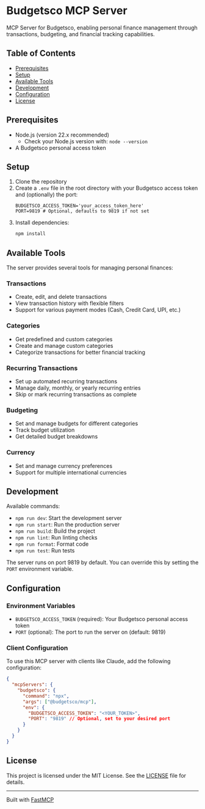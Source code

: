 # Budgetsco MCP Server

MCP Server for Budgetsco, enabling personal finance management through transactions, budgeting, and financial tracking capabilities.

## Table of Contents

- [Prerequisites](#prerequisites)
- [Setup](#setup)
- [Available Tools](#available-tools)
- [Development](#development)
- [Configuration](#configuration)
- [License](#license)

## Prerequisites

- Node.js (version 22.x recommended)
  - Check your Node.js version with: `node --version`
- A Budgetsco personal access token

## Setup

1. Clone the repository
2. Create a `.env` file in the root directory with your Budgetsco access token and (optionally) the port:
   ```env
   BUDGETSCO_ACCESS_TOKEN='your_access_token_here'
   PORT=9819 # Optional, defaults to 9819 if not set
   ```
3. Install dependencies:
   ```bash
   npm install
   ```

## Available Tools

The server provides several tools for managing personal finances:

### Transactions

- Create, edit, and delete transactions
- View transaction history with flexible filters
- Support for various payment modes (Cash, Credit Card, UPI, etc.)

### Categories

- Get predefined and custom categories
- Create and manage custom categories
- Categorize transactions for better financial tracking

### Recurring Transactions

- Set up automated recurring transactions
- Manage daily, monthly, or yearly recurring entries
- Skip or mark recurring transactions as complete

### Budgeting

- Set and manage budgets for different categories
- Track budget utilization
- Get detailed budget breakdowns

### Currency

- Set and manage currency preferences
- Support for multiple international currencies

## Development

Available commands:

- `npm run dev`: Start the development server
- `npm run start`: Run the production server
- `npm run build`: Build the project
- `npm run lint`: Run linting checks
- `npm run format`: Format code
- `npm run test`: Run tests

The server runs on port 9819 by default. You can override this by setting the `PORT` environment variable.

## Configuration

### Environment Variables

- `BUDGETSCO_ACCESS_TOKEN` (required): Your Budgetsco personal access token
- `PORT` (optional): The port to run the server on (default: 9819)

### Client Configuration

To use this MCP server with clients like Claude, add the following configuration:

```json
{
  "mcpServers": {
    "budgetsco": {
      "command": "npx",
      "args": ["@budgetsco/mcp"],
      "env": {
        "BUDGETSCO_ACCESS_TOKEN": "<YOUR_TOKEN>",
        "PORT": "9819" // Optional, set to your desired port
      }
    }
  }
}
```

## License

This project is licensed under the MIT License. See the [LICENSE](LICENSE) file for details.

---

Built with [FastMCP](https://github.com/punkpeye/fastmcp)
